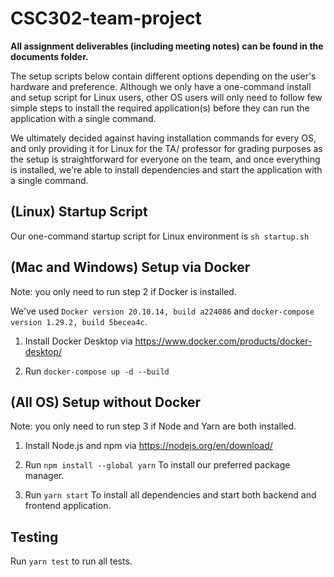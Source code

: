 # CSC302-team-project

**All assignment deliverables (including meeting notes) can be found in the documents folder.**

The setup scripts below contain different options depending on the user's hardware and preference.
Although we only have a one-command install and setup script for Linux users, other OS users will only need to follow few simple steps to install the required application(s) before they can run the application with a single command.

We ultimately decided against having installation commands for every OS, and only providing it for Linux for the TA/ professor for grading purposes as the setup is straightforward for everyone on the team, and once everything is installed, we're able to install dependencies and start the application with a single command.

## (Linux) Startup Script 

Our one-command startup script for Linux environment is `sh startup.sh`

## (Mac and Windows) Setup via Docker

Note: you only need to run step 2 if Docker is installed.

We've used `Docker version 20.10.14, build a224086` and `docker-compose version 1.29.2, build 5becea4c`.

1. Install Docker Desktop via https://www.docker.com/products/docker-desktop/

2. Run `docker-compose up -d --build`

## (All OS) Setup without Docker

Note: you only need to run step 3 if Node and Yarn are both installed.

1. Install Node.js and npm via https://nodejs.org/en/download/

2. Run `npm install --global yarn`
To install our preferred package manager.

3. Run `yarn start`
To install all dependencies and start both backend and frontend application.


## Testing

Run `yarn test` to run all tests.
